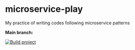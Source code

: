# microservice-play

My practice of writing codes following microservice patterns

**Main branch:**

[![Build project](https://github.com/nawaphonOHM/microservice-play/actions/workflows/main.yml/badge.svg?branch=main)](https://github.com/nawaphonOHM/microservice-play/actions/workflows/main.yml)
